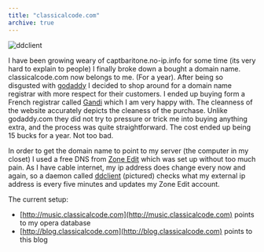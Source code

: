 ```yaml
---
title: "classicalcode.com"
archive: true
---
```


![ddclient](/uploads/2007/11/servidores2_ddclient_07112006.jpg)

I have been growing weary of captbaritone.no-ip.info for some time (its very
hard to explain to people) I finally broke down a bought a domain name.
classicalcode.com now belongs to me. (For a year). After being so disgusted
with [godaddy](http://www.godaddy.com) I decided to shop around for a domain
name registrar with more respect for their customers. I ended up buying form
a French registrar called [Gandi](http://www.gandi.com) which I am very happy
with. The cleanness of the website accurately depicts the cleaness of the
purchase. Unlike godaddy.com they did not try to pressure or trick me into
buying anything extra, and the process was quite straightforward. The cost
ended up being 15 bucks for a year. Not too bad.

In order to get the domain name to point to my server (the computer in my
closet) I used a free DNS from [Zone Edit](http://www.zoneedit.com) which was
set up without too much pain. As I have cable internet, my ip address does
change every now and again, so a daemon called
[ddclient](http://ddclient.wiki.sourceforge.net/) (pictured) checks what my
external ip address is every five minutes and updates my Zone Edit account.

The current setup:

- [http://music.classicalcode.com](http://music.classicalcode.com) points to my opera database
- [http://blog.classicalcode.com](http://blog.classicalcode.com) points to this blog
